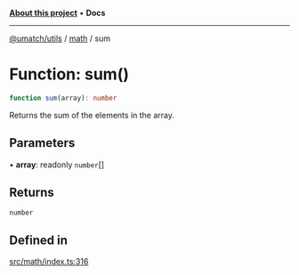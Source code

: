[**About this project**](../../README.md) • **Docs**

***

[@umatch/utils](../../api.md) / [math](../README.md) / sum

# Function: sum()

```ts
function sum(array): number
```

Returns the sum of the elements in the array.

## Parameters

• **array**: readonly `number`[]

## Returns

`number`

## Defined in

[src/math/index.ts:316](https://github.com/umatch-oficial/utils/blob/main/src/math/index.ts#L316)
